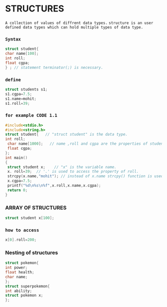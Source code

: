 # STRUCTURES
 `A collection of values of diffrent data types.`
 `structure is an user defined data types which can hold multiple types of data type.`

### `Syntax`
 ```c
 struct student{
 char name[100];
 int roll;
 float cgpa;
 } ; // statement terminator(;) is necessary.
 ```
 
 ### `define`
 ```c
 struct students s1;
 s1.cgpa=7.5;
 s1.name=mohit;
 s1.roll=39;
 ```

 ### `for example CODE 1.1`
 ```c
 #include<stdio.h>
#include<string.h>
struct student{   // "struct student" is the data type.
int roll;
  char name[1000];   // name ,roll and cgpa are the properties of student variable.
  float cgpa;
};
int main()
{
  struct student x;    // "x" is the variable name.
  x. roll=39;  // '.' is used to access the property of roll.
  strcpy(x.name,"mohit"); // instead of x.name strcpy() function is used to copy string to x.name because if used x.name it wont be able to update its value.
  x.cgpa=7.5;
  printf("%d\n%s\n%f",x.roll,x.name,x.cgpa);
  return 0;
}
 ```
### ARRAY OF STRUCTURES
```c
struct student x[100];
```
### `how to access`
```c
x[0].roll=200;
```

### Nesting of structures
```c
struct pokemon{
int power;
float health;
char name;
};
struct superpokemon{
int ability;
struct pokemon x;
};
```
